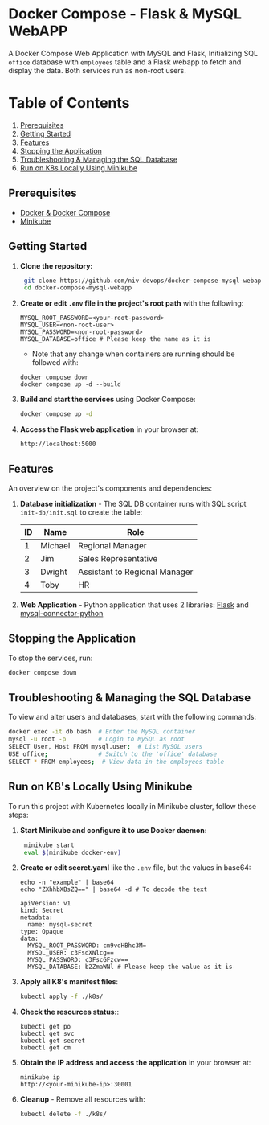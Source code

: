 # Docker Compose - Flask & MySQL WebAPP

A Docker Compose Web Application with MySQL and Flask, Initializing SQL `office` database with `employees` table and a Flask webapp to fetch and display the data.
Both services run as non-root users.

# Table of Contents
1. [Prerequisites](#prerequisites)
2. [Getting Started](#getting-started)
3. [Features](#features)
4. [Stopping the Application](#stopping-the-application)
5. [Troubleshooting & Managing the SQL Database](#troubleshooting--managing-the-sql-database)
6. [Run on K8s Locally Using Minikube](#run-on-k8s-locally-using-minikube)

## Prerequisites
- [Docker & Docker Compose](https://docs.docker.com/engine/install/)
- [Minikube](https://minikube.sigs.k8s.io/docs/start/?arch=%2Flinux%2Fx86-64%2Fstable%2Fbinary+download)

## Getting Started

1. **Clone the repository:**

   ```bash
    git clone https://github.com/niv-devops/docker-compose-mysql-webapp.git
    cd docker-compose-mysql-webapp
    ```

2. **Create or edit `.env` file in the project's root path** with the following:

    ```
    MYSQL_ROOT_PASSWORD=<your-root-password>
    MYSQL_USER=<non-root-user>
    MYSQL_PASSWORD=<non-root-password>
    MYSQL_DATABASE=office # Please keep the name as it is
    ```

    * Note that any change when containers are running should be followed with:
    
    ```
    docker compose down
    docker compose up -d --build
    ```

3. **Build and start the services** using Docker Compose:

    ```bash
    docker compose up -d
    ```

4. **Access the Flask web application** in your browser at:

    ```
    http://localhost:5000
    ```

## Features

An overview on the project's components and dependencies:

1. **Database initialization** - The SQL DB container runs with SQL script `init-db/init.sql` to create the table:

   | ID | Name     | Role                          |
   | -- | -------- | ----------------------------- |
   | 1  | Michael  | Regional Manager              |
   | 2  | Jim      | Sales Representative          |
   | 3  | Dwight   | Assistant to Regional Manager |
   | 4  | Toby     | HR                            |

2. **Web Application** - Python application that uses 2 libraries: 
   [Flask](https://pypi.org/project/Flask/) and [mysql-connector-python](https://pypi.org/project/mysql-connector-python/)

## Stopping the Application

To stop the services, run:

```bash
docker compose down
```

## Troubleshooting & Managing the SQL Database

To view and alter users and databases, start with the following commands:

```bash
docker exec -it db bash  # Enter the MySQL container
mysql -u root -p         # Login to MySQL as root
SELECT User, Host FROM mysql.user;  # List MySQL users
USE office;              # Switch to the 'office' database
SELECT * FROM employees;  # View data in the employees table
```

## Run on K8's Locally Using Minikube

To run this project with Kubernetes locally in Minikube cluster, follow these steps:

1. **Start Minikube and configure it to use Docker daemon:**

   ```bash
    minikube start
    eval $(minikube docker-env)
    ```

2. **Create or edit secret.yaml** like the `.env` file, but the values in base64:

    ```
    echo -n "example" | base64
    echo "ZXhhbXBsZQ==" | base64 -d # To decode the text
    ```
    
    ```
    apiVersion: v1
    kind: Secret
    metadata:
      name: mysql-secret
    type: Opaque
    data:
      MYSQL_ROOT_PASSWORD: cm9vdHBhc3M=
      MYSQL_USER: c3FsdXNlcg==
      MYSQL_PASSWORD: c3FscGFzcw==
      MYSQL_DATABASE: b2ZmaWNl # Please keep the value as it is
    ```

3. **Apply all K8's manifest files**:

    ```bash
    kubectl apply -f ./k8s/
    ```

4. **Check the resources status:**:

    ```
    kubectl get po
    kubectl get svc
    kubectl get secret
    kubectl get cm
    ```

5. **Obtain the IP address and access the application** in your browser at:

    ```
    minikube ip
    http://<your-minikube-ip>:30001
    ```
    
6. **Cleanup** - Remove all resources with:

    ```bash
    kubectl delete -f ./k8s/
    ```
